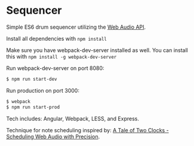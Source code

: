 # Sequencer

Simple ES6 drum sequencer utilizing the [Web Audio API](https://developer.mozilla.org/en-US/docs/Web/API/Web_Audio_API).

Install all dependencies with `npm install`

Make sure you have webpack-dev-server installed as well. You can install this with `npm install -g webpack-dev-server` 

Run webpack-dev-server on port 8080:

```sh
$ npm run start-dev
```

Run production on port 3000:

```sh
$ webpack
$ npm run start-prod
```

Tech includes: Angular, Webpack, LESS, and Express.

Technique for note scheduling inspired by:
[A Tale of Two Clocks - Scheduling Web Audio with
Precision](https://www.html5rocks.com/en/tutorials/audio/scheduling/).
